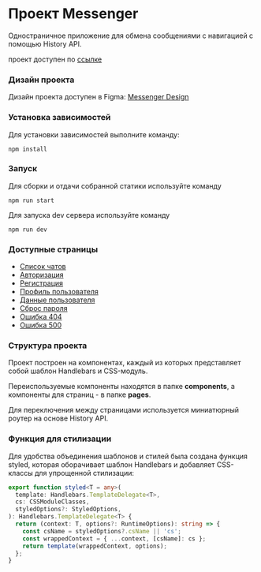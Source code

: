 # Проект Messenger

Одностраничное приложение для обмена сообщениями с навигацией с помощью History API.

проект доступен по [ссылке](https://vinneyto-messenger.netlify.app)

### Дизайн проекта

Дизайн проекта доступен в Figma: [Messenger Design](https://www.figma.com/design/jF5fFFzgGOxQeB4CmKWTiE/Chat_external_link?node-id=1-2&node-type=frame&t=3BpyEcngQiIQeE4d-0)

### Установка зависимостей

Для установки зависимостей выполните команду:

    npm install

### Запуск

Для сборки и отдачи собранной статики используйте команду

    npm run start

Для запуска dev сервера используйте команду

    npm run dev

### Доступные страницы

  - [Список чатов](https://vinneyto-messenger.netlify.app)
  - [Авторизация](https://vinneyto-messenger.netlify.app/sign-in)
  - [Регистрация](https://vinneyto-messenger.netlify.app/sign-up)
  - [Профиль пользователя](https://vinneyto-messenger.netlify.app/user-profile)
  - [Данные пользователя](https://vinneyto-messenger.netlify.app/user-profile-data)
  - [Сброс пароля](https://vinneyto-messenger.netlify.app/user-profile-password)
  - [Ошибка 404](https://vinneyto-messenger.netlify.app/404)
  - [Ошибка 500](https://vinneyto-messenger.netlify.app/500)

### Структура проекта

Проект построен на компонентах, каждый из которых представляет собой шаблон Handlebars и CSS-модуль.

Переиспользуемые компоненты находятся в папке **components**, а компоненты для страниц - в папке **pages**.

Для переключения между страницами используется миниатюрный роутер на основе History API.

### Функция для стилизации

Для удобства объединения шаблонов и стилей была создана функция styled, которая оборачивает шаблон Handlebars и добавляет CSS-классы для упрощенной стилизации:

```typescript
export function styled<T = any>(
  template: Handlebars.TemplateDelegate<T>,
  cs: CSSModuleClasses,
  styledOptions?: StyledOptions,
): Handlebars.TemplateDelegate<T> {
  return (context: T, options?: RuntimeOptions): string => {
    const csName = styledOptions?.csName || 'cs';
    const wrappedContext = { ...context, [csName]: cs };
    return template(wrappedContext, options);
  };
}
```
